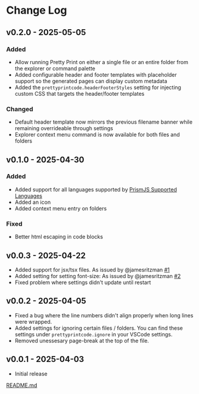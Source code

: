 # Change Log

## v0.2.0 - 2025-05-05

### Added

- Allow running Pretty Print on either a single file or an entire folder from the explorer or command palette
- Added configurable header and footer templates with placeholder support so the generated pages can display custom metadata
- Added the `prettyprintcode.headerFooterStyles` setting for injecting custom CSS that targets the header/footer templates

### Changed

- Default header template now mirrors the previous filename banner while remaining overrideable through settings
- Explorer context menu command is now available for both files and folders

## v0.1.0 - 2025-04-30

### Added

- Added support for all languages supported by [PrismJS Supported Languages](https://prismjs.com/#supported-languages)
- Added an icon
- Added context menu entry on folders

### Fixed

- Better html escaping in code blocks

## v0.0.3 - 2025-04-22

- Added support for jsx/tsx files. As issued by @jamesritzman [#1](https://github.com/snowflakemake/prettyprint/issues/1)
- Added setting for setting font-size: As issued by @jamesritzman [#2](https://github.com/snowflakemake/prettyprint/issues/2)
- Fixed problem where settings didn't update until restart

## v0.0.2 - 2025-04-05

- Fixed a bug where the line numbers didn't align properly when long lines were wrapped.
- Added settings for ignoring certain files / folders. You can find these settings under `prettyprintcode.ignore` in your VSCode settings.
- Removed unessesary page-break at the top of the file.

## v0.0.1 - 2025-04-03

- Initial release

[README.md](./README.md)

